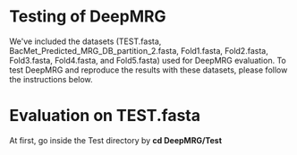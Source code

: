 # Testing of DeepMRG
We've included the datasets (TEST.fasta, BacMet_Predicted_MRG_DB_partition_2.fasta, Fold1.fasta, Fold2.fasta, Fold3.fasta, Fold4.fasta, and Fold5.fasta) used for DeepMRG evaluation. To test DeepMRG and reproduce the results with these datasets, please follow the instructions below.
# Evaluation on TEST.fasta
At first, go inside the Test directory by <b>cd DeepMRG/Test</b>
